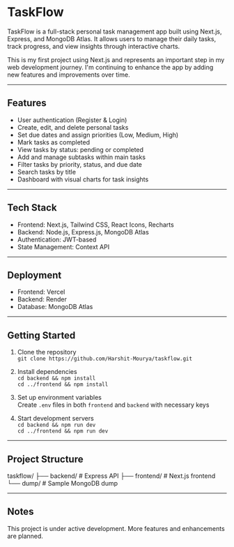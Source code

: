 # TaskFlow

TaskFlow is a full-stack personal task management app built using Next.js, Express, and MongoDB Atlas. It allows users to manage their daily tasks, track progress, and view insights through interactive charts.

This is my first project using Next.js and represents an important step in my web development journey. I'm continuing to enhance the app by adding new features and improvements over time.

---

## Features

- User authentication (Register & Login)
- Create, edit, and delete personal tasks
- Set due dates and assign priorities (Low, Medium, High)
- Mark tasks as completed
- View tasks by status: pending or completed
- Add and manage subtasks within main tasks
- Filter tasks by priority, status, and due date
- Search tasks by title
- Dashboard with visual charts for task insights

---

## Tech Stack

- Frontend: Next.js, Tailwind CSS, React Icons, Recharts
- Backend: Node.js, Express.js, MongoDB Atlas
- Authentication: JWT-based
- State Management: Context API

---

## Deployment

- Frontend: Vercel
- Backend: Render
- Database: MongoDB Atlas

---

## Getting Started

1. Clone the repository  
   `git clone https://github.com/Harshit-Mourya/taskflow.git`

2. Install dependencies  
   `cd backend && npm install`  
   `cd ../frontend && npm install`

3. Set up environment variables  
   Create `.env` files in both `frontend` and `backend` with necessary keys

4. Start development servers  
   `cd backend && npm run dev`  
   `cd ../frontend && npm run dev`

---

## Project Structure

taskflow/
├── backend/ # Express API
├── frontend/ # Next.js frontend
└── dump/ # Sample MongoDB dump

---

## Notes

This project is under active development. More features and enhancements are planned.
